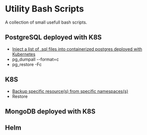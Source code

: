 # Utility Bash Scripts

A collection of small usefull bash scripts.

## PostgreSQL deployed with K8S

* [Inject a list of .sql files into containerized postgres deployed with Kubernetes](./k8s/kubectl_exec_psql.sh)
* pg_dumpall --format=c
* pg_restore -Fc

## K8S

* [Backup specific resource(s) from specific namespaces(s)](./k8s/backup_namespace.sh)
* Restore

## MongoDB deployed with K8S

## Helm

